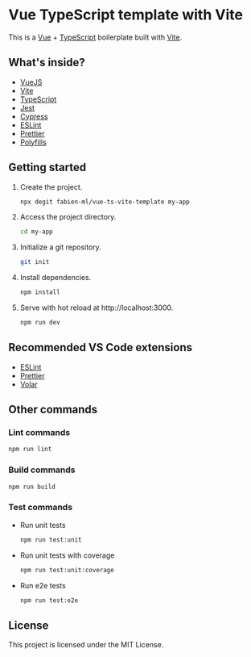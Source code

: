 # Vue TypeScript template with Vite

This is a [Vue](https://vuejs.org/) + [TypeScript](https://www.typescriptlang.org/) boilerplate built with [Vite](https://vitejs.dev).

## What's inside?

- [VueJS](https://vuejs.org/)
- [Vite](https://vitejs.dev)
- [TypeScript](https://www.typescriptlang.org)
- [Jest](https://jestjs.io)
- [Cypress](https://www.cypress.io)
- [ESLint](https://eslint.org)
- [Prettier](https://prettier.io)
- [Polyfills](https://github.com/vitejs/vite/tree/main/packages/plugin-legacy#readme)

## Getting started

1. Create the project.

   ```bash
   npx degit fabien-ml/vue-ts-vite-template my-app
   ```

2. Access the project directory.

   ```bash
   cd my-app
   ```

3. Initialize a git repository.

   ```bash
   git init
   ```

4. Install dependencies.

   ```bash
   npm install
   ```

5. Serve with hot reload at http://localhost:3000.
   ```bash
   npm run dev
   ```

## Recommended VS Code extensions

- [ESLint](https://marketplace.visualstudio.com/items?itemName=dbaeumer.vscode-eslint)
- [Prettier](https://marketplace.visualstudio.com/items?itemName=esbenp.prettier-vscode)
- [Volar](https://marketplace.visualstudio.com/items?itemName=johnsoncodehk.volar)

## Other commands

### Lint commands

```bash
npm run lint
```

### Build commands

```bash
npm run build
```

### Test commands

- Run unit tests
  ```bash
  npm run test:unit
  ```
- Run unit tests with coverage
  ```bash
  npm run test:unit:coverage
  ```
- Run e2e tests
  ```bash
  npm run test:e2e
  ```

## License

This project is licensed under the MIT License.
